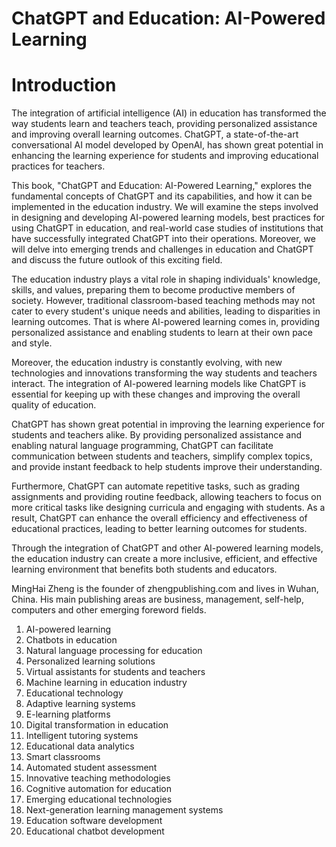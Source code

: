 # ChatGPT and Education: AI-Powered Learning

# Introduction

The integration of artificial intelligence (AI) in education has transformed the way students learn and teachers teach, providing personalized assistance and improving overall learning outcomes. ChatGPT, a state-of-the-art conversational AI model developed by OpenAI, has shown great potential in enhancing the learning experience for students and improving educational practices for teachers.

This book, "ChatGPT and Education: AI-Powered Learning," explores the fundamental concepts of ChatGPT and its capabilities, and how it can be implemented in the education industry. We will examine the steps involved in designing and developing AI-powered learning models, best practices for using ChatGPT in education, and real-world case studies of institutions that have successfully integrated ChatGPT into their operations. Moreover, we will delve into emerging trends and challenges in education and ChatGPT and discuss the future outlook of this exciting field.

The education industry plays a vital role in shaping individuals' knowledge, skills, and values, preparing them to become productive members of society. However, traditional classroom-based teaching methods may not cater to every student's unique needs and abilities, leading to disparities in learning outcomes. That is where AI-powered learning comes in, providing personalized assistance and enabling students to learn at their own pace and style.

Moreover, the education industry is constantly evolving, with new technologies and innovations transforming the way students and teachers interact. The integration of AI-powered learning models like ChatGPT is essential for keeping up with these changes and improving the overall quality of education.

ChatGPT has shown great potential in improving the learning experience for students and teachers alike. By providing personalized assistance and enabling natural language programming, ChatGPT can facilitate communication between students and teachers, simplify complex topics, and provide instant feedback to help students improve their understanding.

Furthermore, ChatGPT can automate repetitive tasks, such as grading assignments and providing routine feedback, allowing teachers to focus on more critical tasks like designing curricula and engaging with students. As a result, ChatGPT can enhance the overall efficiency and effectiveness of educational practices, leading to better learning outcomes for students.

Through the integration of ChatGPT and other AI-powered learning models, the education industry can create a more inclusive, efficient, and effective learning environment that benefits both students and educators.

MingHai Zheng is the founder of zhengpublishing.com and lives in Wuhan, China. His main publishing areas are business, management, self-help, computers and other emerging foreword fields.



1. AI-powered learning
2. Chatbots in education
3. Natural language processing for education
4. Personalized learning solutions
5. Virtual assistants for students and teachers
6. Machine learning in education industry
7. Educational technology
8. Adaptive learning systems
9. E-learning platforms
10. Digital transformation in education
11. Intelligent tutoring systems
12. Educational data analytics
13. Smart classrooms
14. Automated student assessment
15. Innovative teaching methodologies
16. Cognitive automation for education
17. Emerging educational technologies
18. Next-generation learning management systems
19. Education software development
20. Educational chatbot development

